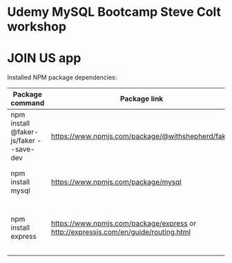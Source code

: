 # Udemy MySQL Bootcamp Steve Colt workshop

# JOIN US app

Installed NPM package dependencies:

| Package command                        | Package link                                                                        | Description                                                             |
| -------------------------------------- | ----------------------------------------------------------------------------------- | ----------------------------------------------------------------------- |
| npm install @faker-js/faker --save-dev | https://www.npmjs.com/package/@withshepherd/faker                                   | Create gizillion instance of fake data for a mysql database             |
| npm install mysql                      | https://www.npmjs.com/package/mysql                                                 | A node package that bridges mySQL and NodeJS                            |
| npm install express                    | https://www.npmjs.com/package/express or http://expressjs.com/en/guide/routing.html | Fast, unopinionated, minimalist web developmenent framework for Node.js |
